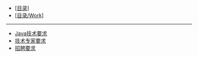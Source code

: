 - [[目录]](/)
- [[目录/Work]](/Work/)
---
- [Java技术要求](/Work/简历/Java技术要求)
- [技术专家要求](/Work/简历/技术专家要求)
- [招聘要求](/Work/简历/招聘要求)
